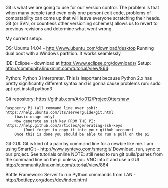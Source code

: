Git is what we are going to use for our version control. The problem is that when many people (and even only one person) edit code, problems of compatability can come up that will leave everyone scratching their heads. Git (or SVN, or countless other versioning schemes) allows us to revert to previous revisions and determine what went wrong.

My current setup:

OS: Ubuntu 14.04 - http://www.ubuntu.com/download/desktop
  Running dual boot with a Windows partition. It works seamlessly

IDE: Eclipse - download at https://www.eclipse.org/downloads/
	Setup: http://community.linuxmint.com/tutorial/view/864

Python: Python 3 interpreter. This is important because Python 2.x has pretty significantly different syntax and is gonna cause problems
  run: sudo apt-get install python3

Git repository: https://github.com/Arlo012/ProjectOttershaw

	Raspberry Pi (all command line over ssh): https://help.ubuntu.com/lts/serverguide/git.html
		(basic usage only)
		Now generate an ssh key FROM THE PI: https://help.github.com/articles/generating-ssh-keys
			(Dont forget to copy it into your github account)
		Once this is done you should be able to run a pull on the pi

Git GUI: Git is kind of a pain by command line for a newbie like me. I am using SmartGit - http://www.syntevo.com/smartgit/
  Download, run, sync to our project. See tutorials online
	NOTE: still need to run git pulls/pushes from the command line on the pi unless you VNC into it and use a GUI
http://community.linuxmint.com/tutorial/view/864

Bottle Framework: Server to run Python commands from LAN - http://bottlepy.org/docs/dev/index.html
